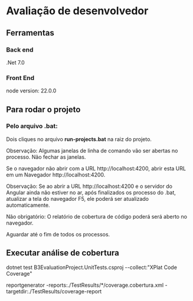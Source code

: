 # Avaliação de desenvolvedor

## Ferramentas 

### Back end
.Net 7.0

### Front End
node version: 22.0.0


## Para rodar o projeto

### Pelo arquivo .bat:

Dois cliques no arquivo **run-projects.bat** na raiz do projeto.

Observação: Algumas janelas de linha de comando vão ser abertas no processo. Não fechar as janelas.

Se o navegador não abrir com a URL http://localhost:4200, abrir esta URL em um Navegador http://localhost:4200.

Observação: Se ao abrir a URL http://localhost:4200 e o servidor do Angular ainda não estiver no ar, após finalizados os processo do .bat, atualizar a tela do navegador F5, ele poderá ser atualizado automaticamente.

Não obrigatório: O relatório de cobertura de código poderá será aberto no navegador.

Aguardar até o fim de todos os processos.

## Executar análise de cobertura

dotnet test B3EvaluationProject.UnitTests.csproj --collect:"XPlat Code Coverage"

reportgenerator -reports:./TestResults/*/coverage.cobertura.xml -targetdir:./TestResults/coverage-report
